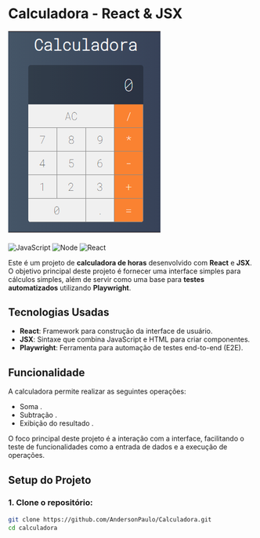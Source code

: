 
# Calculadora  - React & JSX

<img src="/imagens/Calculadora.png">
<div style="display: inline_block"><br/>
 
  <img align="center" alt="JavaScript" src="https://img.shields.io/badge/JavaScript-F7DF1E?style=for-the-badge&logo=javascript&logoColor=black"/>
  <img align="center" alt="Node" src="https://img.shields.io/badge/Node.js-43853D?style=for-the-badge&logo=node.js&logoColor=white"/>
  <img align="center" alt="React" src="https://img.shields.io/badge/React-20232A?style=for-the-badge&logo=react&logoColor=61DAFB"/>

</div>


Este é um projeto de **calculadora de horas** desenvolvido com **React** e **JSX**. O objetivo principal deste projeto é fornecer uma interface simples para cálculos simples, além de servir como uma base para **testes automatizados** utilizando **Playwright**.

## Tecnologias Usadas

- **React**: Framework para construção da interface de usuário.
- **JSX**: Sintaxe que combina JavaScript e HTML para criar componentes.
- **Playwright**: Ferramenta para automação de testes end-to-end (E2E).

## Funcionalidade

A calculadora  permite realizar as seguintes operações:

- Soma .
- Subtração .
- Exibição do resultado .

O foco principal deste projeto é a interação com a interface, facilitando o teste de funcionalidades como a entrada de dados e a execução de operações.

## Setup do Projeto

### 1. Clone o repositório:

```bash
git clone https://github.com/AndersonPaulo/Calculadora.git
cd calculadora